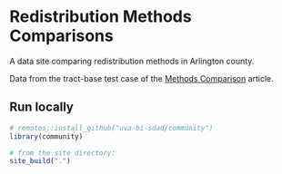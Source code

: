 # Redistribution Methods Comparisons
A data site comparing redistribution methods in Arlington county.

Data from the tract-base test case of the
[Methods Comparison](https://uva-bi-sdad.github.io/redistribute/articles/estimate_comparisons.html) article.

## Run locally
```R
# remotes::install_github("uva-bi-sdad/community")
library(community)

# from the site directory:
site_build(".")
```

